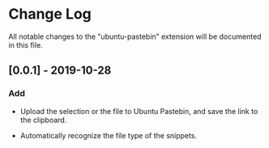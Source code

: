 # Change Log

All notable changes to the "ubuntu-pastebin" extension will be documented in this file.

## [0.0.1] - 2019-10-28

### Add

- Upload the selection or the file to Ubuntu Pastebin, and save the link to the clipboard.

- Automatically recognize the file type of the snippets.